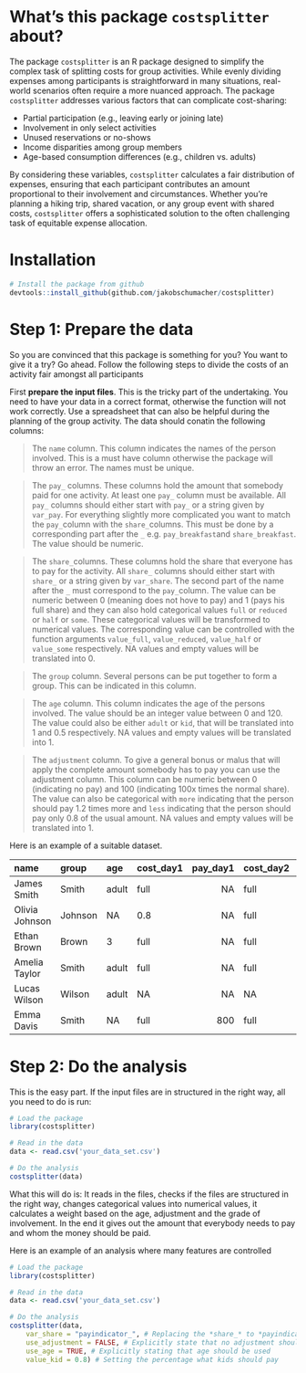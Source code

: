 
# What’s this package `costsplitter` about?

The package `costsplitter` is an R package designed to simplify the
complex task of splitting costs for group activities. While evenly
dividing expenses among participants is straightforward in many
situations, real-world scenarios often require a more nuanced approach.
The package `costsplitter` addresses various factors that can complicate
cost-sharing:

- Partial participation (e.g., leaving early or joining late)
- Involvement in only select activities
- Unused reservations or no-shows
- Income disparities among group members
- Age-based consumption differences (e.g., children vs. adults)

By considering these variables, `costsplitter` calculates a fair
distribution of expenses, ensuring that each participant contributes an
amount proportional to their involvement and circumstances. Whether
you’re planning a hiking trip, shared vacation, or any group event with
shared costs, `costsplitter` offers a sophisticated solution to the
often challenging task of equitable expense allocation.

# Installation

``` r
# Install the package from github
devtools::install_github(github.com/jakobschumacher/costsplitter)
```

# Step 1: Prepare the data

So you are convinced that this package is something for you? You want to
give it a try? Go ahead. Follow the following steps to divide the costs
of an activity fair amongst all participants

First **prepare the input files**. This is the tricky part of the
undertaking. You need to have your data in a correct format, otherwise
the function will not work correctly. Use a spreadsheet that can also be
helpful during the planning of the group activity. The data should
conatin the following columns:

> The `name` column. This column indicates the names of the person
> involved. This is a must have column otherwise the package will throw
> an error. The names must be unique.

> The `pay_` columns. These columns hold the amount that somebody paid
> for one activity. At least one `pay_` column must be available. All
> `pay_` columns should either start with `pay_` or a string given by
> `var_pay`. For everything slightly more complicated you want to match
> the `pay_`column with the `share_`columns. This must be done by a
> corresponding part after the `_` e.g. `pay_breakfast`and
> `share_breakfast`. The value should be numeric.

> The `share_`columns. These columns hold the share that everyone has to
> pay for the activity. All `share_` columns should either start with
> `share_` or a string given by `var_share`. The second part of the name
> after the `_` must correspond to the `pay_`column. The value can be
> numeric between 0 (meaning does not hove to pay) and 1 (pays his full
> share) and they can also hold categorical values `full` or `reduced`
> or `half` or `some`. These categorical values will be transformed to
> numerical values. The corresponding value can be controlled with the
> function arguments `value_full`, `value_reduced`, `value_half` or
> `value_some` respectively. NA values and empty values will be
> translated into 0.

> The `group` column. Several persons can be put together to form a
> group. This can be indicated in this column.

> The `age` column. This column indicates the age of the persons
> involved. The value should be an integer value between 0 and 120. The
> value could also be either `adult` or `kid`, that will be translated
> into 1 and 0.5 respectively. NA values and empty values will be
> translated into 1.

> The `adjustment` column. To give a general bonus or malus that will
> apply the complete amount somebody has to pay you can use the
> adjustment column. This column can be numeric between 0 (indicating no
> pay) and 100 (indicating 100x times the normal share). The value can
> also be categorical with `more` indicating that the person should pay
> 1.2 times more and `less` indicating that the person should pay only
> 0.8 of the usual amount. NA values and empty values will be translated
> into 1.

Here is an example of a suitable dataset.

| name           | group   | age   | cost_day1 | pay_day1 | cost_day2 | pay_day2 | adjustment |
|:---------------|:--------|:------|:----------|---------:|:----------|---------:|:-----------|
| James Smith    | Smith   | adult | full      |       NA | full      |       NA | NA         |
| Olivia Johnson | Johnson | NA    | 0.8       |       NA | full      |       NA | less       |
| Ethan Brown    | Brown   | 3     | full      |       NA | full      |       NA | NA         |
| Amelia Taylor  | Smith   | adult | full      |       NA | full      |      657 | NA         |
| Lucas Wilson   | Wilson  | adult | NA        |       NA | NA        |       NA | NA         |
| Emma Davis     | Smith   | NA    | full      |      800 | full      |       NA | NA         |

# Step 2: Do the analysis

This is the easy part. If the input files are in structured in the right
way, all you need to do is run:

``` r
# Load the package
library(costsplitter)

# Read in the data
data <- read.csv('your_data_set.csv')

# Do the analysis
costsplitter(data)
```

What this will do is: It reads in the files, checks if the files are
structured in the right way, changes categorical values into numerical
values, it calculates a weight based on the age, adjustment and the
grade of involvement. In the end it gives out the amount that everybody
needs to pay and whom the money should be paid.

Here is an example of an analysis where many features are controlled

``` r
# Load the package
library(costsplitter)

# Read in the data
data <- read.csv('your_data_set.csv')

# Do the analysis
costsplitter(data,
    var_share = "payindicator_", # Replacing the *share_* to *payindicator_*
    use_adjustment = FALSE, # Explicitly state that no adjustment should be used
    use_age = TRUE, # Explicitly stating that age should be used
    value_kid = 0.8) # Setting the percentage what kids should pay
```
